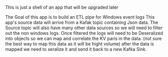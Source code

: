 This is just a shell of an app that will be upgraded later

The Goal of this app is to build an ETL pipe for Windows event logs
This app's source data will arrive from a Kafak topic containing Json data.
The Source topic will also have many other data sources so we will need to filter out the non windows logs.
Once filtered the logs will need to be Deseralized into objects so we can map and correlate the KV paris in the data. 
(not sure the best way to map this data as it will be hight volume)
after the data is mapped we need to seralize it and send it back to a new Kafka Sink. 
